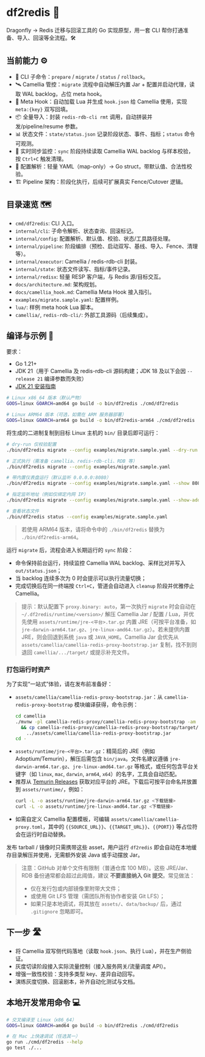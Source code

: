 # df2redis 🚀

Dragonfly → Redis 迁移与回滚工具的 Go 实现原型，用一套 CLI 帮你打通准备、导入、回滚等全流程。🛠️

## 当前能力 ⚙️
- 🧭 CLI 子命令：`prepare` / `migrate` / `status` / `rollback`。
- 🛰️ Camellia 管控：`migrate` 流程中自动解压内置 Jar + 配置并启动代理，读取 WAL backlog，占位 meta hook。
- 🧩 Meta Hook：自动加载 Lua 并生成 `hook.json` 给 Camellia 使用，实现 `meta:{key}` 双写回填。
- 📦 全量导入：封装 `redis-rdb-cli rmt` 调用，自动拼装并发/pipeline/resume 参数。
- 📊 状态文件：`state/status.json` 记录阶段状态、事件、指标；`status` 命令可观测。
- 🔁 实时同步监控：`sync` 阶段持续读取 Camellia WAL backlog 与样本校验，按 `Ctrl+C` 触发清理。
- 🧰 配置解析：轻量 YAML（map-only）→ Go struct，带默认值、合法性校验。
- 🏗️ Pipeline 架构：阶段化执行，后续可扩展真实 Fence/Cutover 逻辑。

## 目录速览 🗺️

- `cmd/df2redis`: CLI 入口。
- `internal/cli`: 子命令解析、状态查询、回滚标记。
- `internal/config`: 配置解析、默认值、校验、状态/工具路径处理。
- `internal/pipeline`: 阶段编排（预检、启动双写、基线、导入、Fence、清理等）。
- `internal/executor`: Camellia / redis-rdb-cli 封装。
- `internal/state`: 状态文件读写、指标/事件记录。
- `internal/redisx`: 轻量 RESP 客户端，与 Redis 源/目标交互。
- `docs/architecture.md`: 架构规划。
- `docs/camellia_hook.md`: Camellia Meta Hook 接入指引。
- `examples/migrate.sample.yaml`: 配置样例。
- `lua/`: 样例 meta hook Lua 脚本。
- `camellia/`, `redis-rdb-cli/`: 外部工具源码（后续集成）。

## 编译与示例 🧪

要求：
- Go 1.21+
- JDK 21（用于 Camellia 及 redis-rdb-cli 源码构建；JDK 18 及以下会因 `--release 21` 编译参数而失败）
- [JDK 21 安装指南](docs/jdk-setup.md)

```bash
# Linux x86_64 版本（默认产物）
GOOS=linux GOARCH=amd64 go build -o bin/df2redis ./cmd/df2redis

# Linux ARM64 版本（可选，如需在 ARM 服务器部署）
GOOS=linux GOARCH=arm64 go build -o bin/df2redis-arm64 ./cmd/df2redis
```

将生成的二进制复制到目标 Linux 主机的 `bin/` 目录后即可运行：

```bash
# dry-run 仅校验配置
./bin/df2redis migrate --config examples/migrate.sample.yaml --dry-run

# 正式执行（需准备 camellia、redis-rdb-cli、RDB 等）
./bin/df2redis migrate --config examples/migrate.sample.yaml

# 带内置仪表盘运行（默认监听 0.0.0.0:8080）
./bin/df2redis migrate --config examples/migrate.sample.yaml --show 8080

# 指定监听地址（例如仅绑定内网 IP）
./bin/df2redis migrate --config examples/migrate.sample.yaml --show-addr 0.0.0.0:8080

# 查看状态文件
./bin/df2redis status --config examples/migrate.sample.yaml
```

> 若使用 ARM64 版本，请将命令中的 `./bin/df2redis` 替换为 `./bin/df2redis-arm64`。

运行 `migrate` 后，流程会进入长期运行的 `sync` 阶段：
- 命令保持前台运行，持续监控 Camellia WAL backlog、采样比对并写入 `out/status.json`；
- 当 backlog 连续多次为 0 时会提示可以执行流量切换；
- 完成切换后在同一终端按 `Ctrl+C`，管道会自动进入 `cleanup` 阶段并优雅停止 Camellia。

> 提示：默认配置下 `proxy.binary: auto`，第一次执行 `migrate` 时会自动在 `~/.df2redis/runtime/<version>/` 解压 Camellia Jar / 配置 / Lua，并优先使用 `assets/runtime/jre-<平台>.tar.gz` 内置 JRE（可按平台准备，如 `jre-darwin-arm64.tar.gz`、`jre-linux-amd64.tar.gz`）。若未提供内置 JRE，则会回退到系统 `java` 或 `JAVA_HOME`。Camellia Jar 会优先从 `assets/camellia/camellia-redis-proxy-bootstrap.jar` 复制，找不到则退回 `camellia/.../target/` 或提示补充文件。

### 打包运行时资产

为了实现“一站式”体验，请在发布前准备好：

- `assets/camellia/camellia-redis-proxy-bootstrap.jar`：从 `camellia-redis-proxy-bootstrap` 模块编译获得，命令示例：
  ```bash
  cd camellia
  ./mvnw -pl camellia-redis-proxy/camellia-redis-proxy-bootstrap -am package \
    && cp camellia-redis-proxy/camellia-redis-proxy-bootstrap/target/camellia-redis-proxy-bootstrap-*.jar \
      ../assets/camellia/camellia-redis-proxy-bootstrap.jar
  cd -
  ```
- `assets/runtime/jre-<平台>.tar.gz`：精简后的 JRE（例如 Adoptium/Temurin），解压后需包含 `bin/java`。文件名建议遵循 `jre-darwin-arm64.tar.gz`、`jre-linux-amd64.tar.gz` 等格式，或任何包含平台关键字（如 `linux`, `mac`, `darwin`, `arm64`, `x64`）的名字，工具会自动匹配。
- 推荐从 [Temurin Releases](https://adoptium.net/zh-CN/temurin/releases) 获取对应平台的 JRE。下载后可按平台命名并放置到 `assets/runtime/`，例如：
  ```bash
  curl -L -o assets/runtime/jre-darwin-arm64.tar.gz <下载链接>
  curl -L -o assets/runtime/jre-linux-amd64.tar.gz <下载链接>
  ```
- 如需自定义 Camellia 配置模板，可编辑 `assets/camellia/camellia-proxy.toml`，其中的 `{{SOURCE_URL}}`、`{{TARGET_URL}}`、`{{PORT}}` 等占位符会在运行时自动替换。

发布 tarball / 镜像时只需携带这些 asset，用户运行 `df2redis` 即会自动在本地缓存目录解压并使用，无需额外安装 Java 或手动摆放 Jar。

> 注意：GitHub 对单个文件有限制（普通仓库 100 MB）。这些 JRE/Jar、RDB 备份通常都会超过此阈值，建议 **不要直接纳入 Git 提交**。常见做法：
> - 仅在发行包或内部镜像里附带大文件；
> - 或使用 Git LFS 管理（需团队所有协作者安装 Git LFS）；
> - 如果只是本地调试，将其放在 `assets/`、`data/backup/` 后，通过 `.gitignore` 忽略即可。

## 下一步 🛣️
- 将 Camellia 双写侧代码落地（读取 `hook.json`、执行 Lua），并在生产侧验证。
- 灰度切读阶段接入实际流量控制（接入服务网关/流量调度 API）。
- 增强一致性校验：支持多类型 key、差异自动回写。
- 演练灰度切换、回滚剧本，补齐自动化测试与文档。

## 本地开发常用命令 💻

```bash
# 交叉编译至 Linux（x86_64）
GOOS=linux GOARCH=amd64 go build -o bin/df2redis ./cmd/df2redis

# 在 Mac 上快速调试（任选其一）
go run ./cmd/df2redis --help
go test ./...
```
